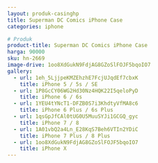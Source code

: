 ```yaml
---
layout: produk-casinghp
title: Superman DC Comics iPhone Case
categories: iphone

# Produk
product-title: Superman DC Comics iPhone Case
harga: 90000
sku: hn-2669
image-drive: 1oo8XdGukN9FdjAG8GZoSlFOJF5bqoIO7
gallery:
  - url: 1eh_5LjjpeKMZEhzhE7FcjUJqdEf7cbxK
    title: iPhone 5 / 5s / SE
  - url: 1P8GcCY06WG2Hd30Nz4HQK22I5qeloPyD
    title: iPhone 6 / 6s
  - url: 1YEU4tYNcT1-DFZB0S7i3KhdtyVfMA8c6
    title: iPhone 6 Plus / 6s Plus
  - url: 1qsGpJfCAl0tUG0U5MuuSYJi1GCGQ_gyc
    title: iPhone 7 / 8
  - url: 1A01vbQ2a4Ln_E28KqS7Beh6VTIn2YDiC
    title: iPhone 7 Plus / 8 Plus
  - url: 1oo8XdGukN9FdjAG8GZoSlFOJF5bqoIO7
    title: iPhone X
---
```

